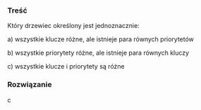 ### Treść
Który drzewiec określony jest jednoznacznie: 

a) wszystkie klucze różne, ale istnieje para równych priorytetów 

b) wszystkie priorytety różne, ale istnieje para równych kluczy 

c) wszystkie klucze i priorytety są różne

### Rozwiązanie

c
